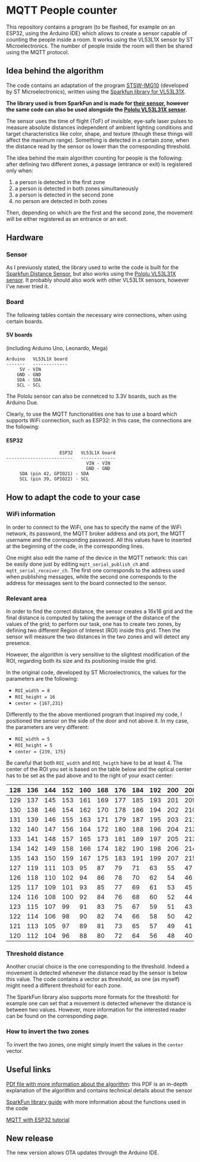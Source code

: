# MQTT People counter

This repository contains a program (to be flashed, for example on an ESP32, using the Arduino IDE) which allows to create a sensor capable of counting the people inside a room. It works using the VL53L1X sensor by ST Microelectronics. The number of people inside the room will then be shared using the MQTT protocol.

## Idea behind the algorithm

The code contains an adaptation of the program  [STSW-IMG10](https://www.st.com/en/embedded-software/stsw-img010.html) (developed by ST Microelectronics), written using the [Sparkfun library for VL53L31X](https://learn.sparkfun.com/tutorials/qwiic-distance-sensor-vl53l1x-hookup-guide/all).  

**The library used is from SparkFun and is made for [their sensor](https://www.sparkfun.com/products/14722), however the same code can also be used alongside the [Pololu VL53L31X sensor](https://www.pololu.com/product/3415).**

The sensor uses the time of flight (ToF) of invisible, eye-safe laser pulses to measure absolute distances independent of ambient lighting conditions  and target characteristics like color, shape, and texture (though these  things will affect the maximum range).  Something is detected in a certain zone, when the distance read by the sensor os lower than the corresponding threshold. 

The idea behind the main algorithm counting for people is the following: after defining two different zones, a passage (entrance or exit) is registered only when:

1. a person is detected in the first zone
2. a person is detected in both zones simultaneously
3. a person is detected in the second zone
4. no person are detected in both zones

Then, depending on which are the first and the second zone, the movement will be either registered as an entrance or an exit. 

## Hardware

### Sensor

As I previuosly stated, the library used to write the code is built for the [Sparkfun Distance Sensor](https://www.sparkfun.com/products/14722), but also works using the [Pololu VL53L31X sensor](https://www.pololu.com/product/3415).
It probably should also work with other VL53L1X sensors, however I've never tried it.

### Board

The following tables contain the necessary wire connections, when using certain boards.

#### 5V boards

(including Arduino Uno, Leonardo, Mega)

```
Arduino   VL53L1X board
-------   -------------
     5V - VIN
    GND - GND
    SDA - SDA
    SCL - SCL
```

The Pololu sensor can also be connetced to 3.3V boards, such as the Arduino Due.

Clearly, to use the MQTT functionalities one has to use a board which supports WiFi connection, such as ESP32: in this case, the connections are the following:

#### ESP32

```
                    ESP32   VL53L1X board
-------------------------   -------------
    				          VIN - VIN
    				          GND - GND
     SDA (pin 42, GPIO21) - SDA
     SCL (pin 39, GPIO22) - SCL
```



## How to adapt the code to your case

### WiFi information

In order to connect to the WiFi, one has to specify the name of the WiFi network, its password, the MQTT broker address and ots port, the MQTT username and the corresponding password. All this values have to inserted at the beginning of the code, in the corresponding lines.

One might also edit the name of the device in the MQTT network: this can be easily done just by editing `mqtt_serial_publish_ch` and `mqtt_serial_receiver_ch`. The first one corresponds to the address used when publishing messages, while the second one corresponds to the address for messages sent to the board connected to the sensor.  

### Relevant area

In order to find the correct distance, the sensor creates a 16x16 grid and the final distance is computed by taking the average of the distance of the values of the grid; to perform our task, one has to create two zones, by defining two different Region of Interest (ROI) inside this grid. Then the sensor will measure the two distances in the two zones and will detect any presence. 

However, the algorithm is very sensitive to the slightest modification of the ROI, regarding both its size and its positioning inside the grid.

In the original code, developed by ST Microelectronics, the values for the parameters are the following:

- `ROI_width = 8`
- `ROI_height = 16`
- `center = {167,231}`

Differently to the the above mentioned program that inspired my code, I positioned the sensor on the side of the door and not above it. In my case, the parameters are very different:

- `ROI_width = 5`
- `ROI_height = 5`
- `center = {239, 175}`

Be careful that both `ROI_width` and `ROI_heigth` have to be at least 4. The center of the ROI you set is based on the table below and the optical center has to be set as the pad above and to the right of your exact center:



| 128  | 136  | 144  | 152  | 160  | 168  | 176  | 184  | 192  | 200  | 208  | 216  | 224  | 232  | 240  | 248  |
| ---- | ---- | ---- | ---- | ---- | ---- | ---- | ---- | ---- | ---- | ---- | ---- | ---- | ---- | ---- | ---- |
| 129  | 137  | 145  | 153  | 161  | 169  | 177  | 185  | 193  | 201  | 209  | 217  | 225  | 233  | 241  | 249  |
| 130  | 138  | 146  | 154  | 162  | 170  | 178  | 186  | 194  | 202  | 210  | 218  | 226  | 234  | 242  | 250  |
| 131  | 139  | 146  | 155  | 163  | 171  | 179  | 187  | 195  | 203  | 211  | 219  | 227  | 235  | 243  | 251  |
| 132  | 140  | 147  | 156  | 164  | 172  | 180  | 188  | 196  | 204  | 212  | 220  | 228  | 236  | 244  | 252  |
| 133  | 141  | 148  | 157  | 165  | 173  | 181  | 189  | 197  | 205  | 213  | 221  | 229  | 237  | 245  | 253  |
| 134  | 142  | 149  | 158  | 166  | 174  | 182  | 190  | 198  | 206  | 214  | 222  | 230  | 238  | 246  | 254  |
| 135  | 143  | 150  | 159  | 167  | 175  | 183  | 191  | 199  | 207  | 215  | 223  | 231  | 239  | 247  | 255  |
| 127  | 119  | 111  | 103  | 95   | 87   | 79   | 71   | 63   | 55   | 47   | 39   | 31   | 23   | 15   | 7    |
| 126  | 118  | 110  | 102  | 94   | 86   | 78   | 70   | 62   | 54   | 46   | 38   | 30   | 22   | 14   | 6    |
| 125  | 117  | 109  | 101  | 93   | 85   | 77   | 69   | 61   | 53   | 45   | 37   | 29   | 21   | 13   | 5    |
| 124  | 116  | 108  | 100  | 92   | 84   | 76   | 68   | 60   | 52   | 44   | 36   | 28   | 20   | 12   | 4    |
| 123  | 115  | 107  | 99   | 91   | 83   | 75   | 67   | 59   | 51   | 43   | 35   | 27   | 19   | 11   | 3    |
| 122  | 114  | 106  | 98   | 90   | 82   | 74   | 66   | 58   | 50   | 42   | 34   | 26   | 18   | 10   | 2    |
| 121  | 113  | 105  | 97   | 89   | 81   | 73   | 65   | 57   | 49   | 41   | 33   | 25   | 17   | 9    | 1    |
| 120  | 112  | 104  | 96   | 88   | 80   | 72   | 64   | 56   | 48   | 40   | 32   | 24   | 16   | 8    | 0    |





### Threshold distance

Another crucial choice is the one corresponding to the threshold. Indeed a movement is detected whenever the distance read by the sensor is below this value. The code contains a vector as threshold, as one (as myself) might need a different threshold for each zone.

The SparkFun library also supports more formats for the threshold: for example one can set that a movement is detected whenever the distance is between two values. However, more information for the interested reader can be found on the corresponding page.

### How to invert the two zones

To invert the two zones, one might simply invert the values in the `center` vector.



## Useful links

[PDf file with more information about the algorithm](https://www.google.com/url?sa=t&rct=j&q=&esrc=s&source=web&cd=&ved=2ahUKEwilvayvxY7rAhUDDOwKHXhZCqkQFjAFegQIAxAB&url=https%3A%2F%2Fwww.st.com%2Fresource%2Fen%2Fuser_manual%2Fdm00626942-counting-people-with-the-vl53l1x-longdistance-ranging-timeofflight-sensor-stmicroelectronics.pdf&usg=AOvVaw3-q-bXHDXmQx6cFFnkOOUs): this PDF is an in-depth explanation of the algorithm and contains technical details about the sensor

[SparkFun library guide](https://learn.sparkfun.com/tutorials/qwiic-distance-sensor-vl53l1x-hookup-guide/all) with more information about the functions used in the code

[MQTT with ESP32 tutorial](https://iotdesignpro.com/projects/how-to-connect-esp32-mqtt-broker)


## New release
The new version allows OTA updates through the Arduino IDE.

